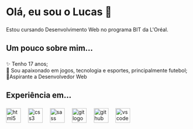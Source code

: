 <h1 align="left">Olá, eu sou o Lucas 👋</h1>

###

<p align="left">Estou cursando Desenvolvimento Web no programa BIT da L'Oréal.</p>

###

<h2 align="left">Um pouco sobre mim...</h2>

###

<p align="left">✨ Tenho 17 anos;<br>🤩 Sou apaixonado em jogos, tecnologia e esportes, principalmente futebol;<br>💪Aspirante a Desenvolvedor Web</p>

###

<h2 align="left">Experiência em...</h2>

###

<div align="left">
  <img src="https://cdn.jsdelivr.net/gh/devicons/devicon/icons/html5/html5-original.svg" height="40" alt="html5 logo"  />
  <img width="12" />
  <img src="https://cdn.jsdelivr.net/gh/devicons/devicon/icons/css3/css3-original.svg" height="40" alt="css3 logo"  />
  <img width="12" />
  <img src="https://cdn.jsdelivr.net/gh/devicons/devicon/icons/sass/sass-original.svg" height="40" alt="sass logo"  />
  <img width="12" />
  <img src="https://cdn.jsdelivr.net/gh/devicons/devicon/icons/git/git-original.svg" height="40" alt="git logo"  />
  <img width="12" />
  <img src="https://cdn.jsdelivr.net/gh/devicons/devicon/icons/github/github-original.svg" height="40" alt="github logo"  />
  <img width="12" />
  <img src="https://cdn.jsdelivr.net/gh/devicons/devicon/icons/vscode/vscode-original.svg" height="40" alt="vscode logo"  />
</div>

###
